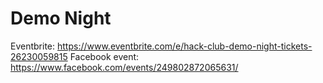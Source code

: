 # Demo Night

Eventbrite: https://www.eventbrite.com/e/hack-club-demo-night-tickets-26230059815
Facebook event: https://www.facebook.com/events/249802872065631/
